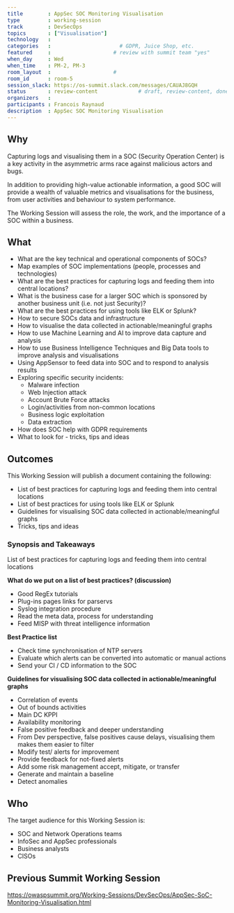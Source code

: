 ```yaml
---
title        : AppSec SOC Monitoring Visualisation
type         : working-session
track        : DevSecOps
topics       : ["Visualisation"]
technology   :
categories   :                      # GDPR, Juice Shop, etc.
featured     :                    # review with summit team "yes"
when_day     : Wed
when_time    : PM-2, PM-3
room_layout  :                    #
room_id      : room-5
session_slack: https://os-summit.slack.com/messages/CAUAJ8GQH
status       : review-content             # draft, review-content, done
organizers   :
participants : Francois Raynaud
description  : AppSec SOC Monitoring Visualisation
---
```


## Why

Capturing logs and visualising them in a SOC (Security Operation Center) is a key activity in the asymmetric arms race against malicious actors and bugs.

In addition to providing high-value actionable information, a good SOC will provide a wealth of valuable metrics and visualisations for the business, from user activities and behaviour to system performance.

The Working Session will assess the role, the work, and the importance of a SOC within a business.

## What

 - What are the key technical and operational components of SOCs?
 - Map examples of SOC implementations (people, processes and technologies)
 - What are the best practices for capturing logs and feeding them into central locations?
 - What is the business case for a larger SOC which is sponsored by another business unit (i.e. not just Security)?
 - What are the best practices for using tools like ELK or Splunk?
 - How to secure SOCs data and infrastructure
 - How to visualise the data collected in actionable/meaningful graphs
 - How to use Machine Learning and AI to improve data capture and analysis
 - How to use Business Intelligence Techniques and Big Data tools to improve analysis and visualisations
 - Using AppSensor to feed data into SOC and to respond to analysis results
 - Exploring specific security incidents:
    - Malware infection
    - Web Injection attack
    - Account Brute Force attacks
    - Login/activities from non-common locations
    - Business logic exploitation
    - Data extraction
 - How does SOC help with GDPR requirements
 - What to look for - tricks, tips and ideas

## Outcomes

This Working Session will publish a document containing the following:

- List of best practices for capturing logs and feeding them into central locations
- List of best practices for using tools like ELK or Splunk
- Guidelines for visualising SOC data collected in actionable/meaningful graphs
- Tricks, tips and ideas

### Synopsis and Takeaways

List of best practices for capturing logs and feeding them into central locations

**What do we put on a list of best practices? (discussion)**

- Good RegEx tutorials
- Plug-ins pages links for parservs
- Syslog integration procedure
- Read the meta data, process for understanding
- Feed MISP with threat intelligence information

**Best Practice list**

- Check time synchronisation of NTP servers
- Evaluate which alerts can be converted into automatic or manual actions
- Send your CI / CD information to the SOC

**Guidelines for visualising SOC data collected in actionable/meaningful graphs**

- Correlation of events
- Out of bounds activities
- Main DC KPPI
- Availability monitoring
- False positive feedback and deeper understanding
- From Dev perspective, false positives cause delays, visualising them makes them easier to filter
- Modify test/ alerts for improvement
- Provide feedback for not-fixed alerts
- Add some risk management accept, mitigate, or transfer
- Generate and maintain a baseline
- Detect anomalies

## Who

The target audience for this Working Session is:

 - SOC and Network Operations teams
 - InfoSec and AppSec professionals
 - Business analysts
 - CISOs

## Previous Summit Working Session

https://owaspsummit.org/Working-Sessions/DevSecOps/AppSec-SoC-Monitoring-Visualisation.html
